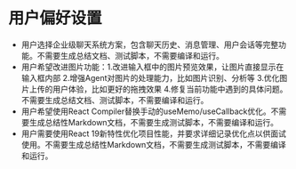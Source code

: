 # 用户偏好设置

- 用户选择企业级聊天系统方案，包含聊天历史、消息管理、用户会话等完整功能。不需要生成总结文档、测试脚本，不需要编译和运行。
- 用户希望改进图片功能：1.改进输入框中的图片预览效果，让图片直接显示在输入框内部 2.增强Agent对图片的处理能力，比如图片识别、分析等 3.优化图片上传的用户体验，比如更好的拖拽效果 4.修复当前功能中遇到的具体问题。不需要生成总结文档、测试脚本，不需要编译和运行。
- 用户希望使用React Compiler替换手动的useMemo/useCallback优化。不需要生成总结性Markdown文档，不需要生成测试脚本，不需要编译和运行。
- 用户需要使用React 19新特性优化项目性能，并要求详细记录优化点以供面试使用。不需要生成总结性Markdown文档，不需要生成测试脚本，不需要编译和运行。
